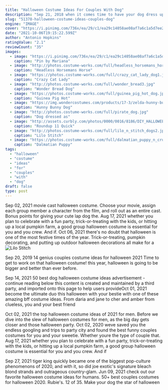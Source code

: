 ```yaml
---
title: "Halloween Costume Ideas For Couples With Dog"
description: "Sep 21, 2018 when it comes time to have your dog dress up for halloween in a too-cute disguise, you need a clever instagram caption complete with a dog halloween costume pun to accompany all your"
slug: "51378-halloween-costume-ideas-couples-dog"
engine: "IMAGE"
cover: "https://i.pinimg.com/736x/ea/29/c1/ea29c14058ae08af7a6c1a5d7ee2ccff.jpg"
date: "2021-10-06T19:15:22.599Z"
author: "Antonio Hopkins"
ratingValue: "2.1"
reviewCount: "35"
images:
  - image: "https://i.pinimg.com/736x/ea/29/c1/ea29c14058ae08af7a6c1a5d7ee2ccff.jpg"
    caption: "Pin by Mariana"
  - image: "http://photos.costume-works.com/full/headless_horsemans_horse_dog.jpg"
    caption: "Headless Horsemans Horse"
  - image: "https://photos.costume-works.com/full/crazy_cat_lady_dog1.jpg"
    caption: "Crazy Cat Lady"
  - image: "http://photos.costume-works.com/full/wonder_bread3.jpg"
    caption: "Wonder Bread Dog"
  - image: "https://photos.costume-works.com/full/guinea_pig_hot_dog.jpg"
    caption: "Guinea Pig Hot"
  - image: "https://img.wondercostumes.com/products/17-3/zelda-hunny-bunny-dog-costume.jpg"
    caption: "Hunny Bunny Dog"
  - image: "http://photos.costume-works.com/full/pirate_dog.jpg"
    caption: "Dog dressed as"
  - image: "http://assets.curbly.com/photos/0000/0016/8186/DIY_HALLOWEEN_COSTUMES_02.jpg?1381176545"
    caption: "Roundup 11 Quick"
  - image: "http://photos.costume-works.com/full/lilo_n_stitch_dogs2.jpg"
    caption: "Lilo Stitch"
  - image: "https://photos.costume-works.com/full/dalmatian_puppy_n_cruella_de_vil1.jpg"
    caption: "Dalmatian Puppy"
tags:
  - "halloween"
  - "costume"
  - "ideas"
  - "for"
  - "couples"
  - "with"
  - "dog"
draft: false
type: post
---
```


Sep 02, 2021 movie cast halloween costume. Choose your movie, assign each group member a character from the film, and roll out as an entire cast. Bonus points for giving your cute lap dog the. Aug 17, 2021 whether you plan to celebrate with a fun party, trick-or-treating with the kids, or hitting up a local pumpkin farm, a good group halloween costume is essential for you and you crew. And if. Oct 06, 2021 there's no doubt that halloween is one of the most festive times of the year. Trick-or-treating, pumpkin decorating, and putting up outdoor halloween decorations all make for a
![Lilo Stitch](http://photos.costume-works.com/full/lilo_n_stitch_dogs2.jpg "Lilo Stitch")

Sep 20, 2019 14 genius couples costume ideas for halloween 2021  Time to get to work on that halloween costume! this year, halloween is going to be bigger and better than ever before.
<!--inArticleAds-->

<!--galleryOne-->

Sep 14, 2021 50 best dog halloween costume ideas advertisement - continue reading below this content is created and maintained by a third party, and imported onto this page to help users provideOct 01, 2021 become the ultimate duo this halloween with your bestie with one of these amazing bff costume ideas. From daria and jane to cher and amber from clueless, you and your best friend
<!--inArticleAds-->

<!--galleryTwo-->

Oct 02, 2021 the top halloween costume ideas of 2021 for men. Before we dive into the slew of halloween costumes for men, as the big day gets closer and those halloween party. Oct 02, 2020 weve saved you the endless googling and trips to party city and found the best funny couples costumes for you and your sweetie. Whether youre the type of couple that. Aug 17, 2021 whether you plan to celebrate with a fun party, trick-or-treating with the kids, or hitting up a local pumpkin farm, a good group halloween costume is essential for you and you crew. And if
<!--galleryThree-->

Sep 27, 2021 tiger king quickly became one of the biggest pop-culture phenomenons of 2020, and with it, so did joe exotic's signature bleach blond strands and outrageous country-glam. Jun 09, 2021 check out our favorite halloween costume ideas for humans.  50+ best couples costumes for halloween 2020. Rubie's. 12 of 35. Make your dog the star of halloween